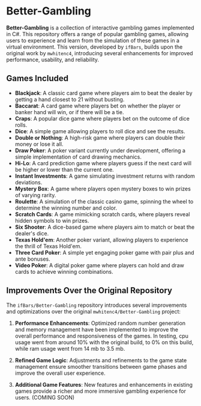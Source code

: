# Better-Gambling

**Better-Gambling** is a collection of interactive gambling games implemented in C#. This repository offers a range of popular gambling games, allowing users to experience and learn from the simulation of these games in a virtual environment. This version, developed by `ifBars`, builds upon the original work by `mwhitenc4`, introducing several enhancements for improved performance, usability, and reliability.

## Games Included

- **Blackjack**: A classic card game where players aim to beat the dealer by getting a hand closest to 21 without busting.
- **Baccarat**: A card game where players bet on whether the player or banker hand will win, or if there will be a tie.
- **Craps**: A popular dice game where players bet on the outcome of dice rolls.
- **Dice**: A simple game allowing players to roll dice and see the results.
- **Double or Nothing**: A high-risk game where players can double their money or lose it all.
- **Draw Poker**: A poker variant currently under development, offering a simple implementation of card drawing mechanics.
- **Hi-Lo**: A card prediction game where players guess if the next card will be higher or lower than the current one.
- **Instant Investments**: A game simulating investment returns with random deviations.
- **Mystery Box**: A game where players open mystery boxes to win prizes of varying rarity.
- **Roulette**: A simulation of the classic casino game, spinning the wheel to determine the winning number and color.
- **Scratch Cards**: A game mimicking scratch cards, where players reveal hidden symbols to win prizes.
- **Six Shooter**: A dice-based game where players aim to match or beat the dealer's dice.
- **Texas Hold'em**: Another poker variant, allowing players to experience the thrill of Texas Hold'em.
- **Three Card Poker**: A simple yet engaging poker game with pair plus and ante bonuses.
- **Video Poker**: A digital poker game where players can hold and draw cards to achieve winning combinations.

## Improvements Over the Original Repository

The `ifBars/Better-Gambling` repository introduces several improvements and optimizations over the original `mwhitenc4/Better-Gambling` project:

1. **Performance Enhancements**: Optimized random number generation and memory management have been implemented to improve the overall performance and responsiveness of the games. In testing, cpu usage went from around 10% with the original build, to 0% on this build, while ram usage went from 14 mb to 3.5 mb.

2. **Refined Game Logic**: Adjustments and refinements to the game state management ensure smoother transitions between game phases and improve the overall user experience.

3. **Additional Game Features**: New features and enhancements in existing games provide a richer and more immersive gambling experience for users. (COMING SOON)

